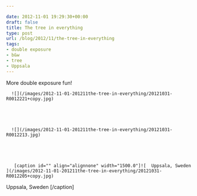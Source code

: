 ```yaml
---

date: 2012-11-01 19:29:30+00:00
draft: false
title: The tree in everything
type: post
url: /blog/2012/11/the-tree-in-everything
tags:
- double exposure
- b&w
- tree
- Uppsala
---
```


More double exposure fun!


  
      ![](/images/2012-11-01-201211the-tree-in-everything/20121031-R0012221+copy.jpg)

  


  
      ![](/images/2012-11-01-201211the-tree-in-everything/20121031-R0012213.jpg)

  


  
       [caption id="" align="alignnone" width="1500.0"]![  Uppsala, Sweden  ](/images/2012-11-01-201211the-tree-in-everything/20121031-R0012205+copy.jpg)
  Uppsala, Sweden  [/caption]

